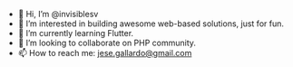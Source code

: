 - 👋 Hi, I’m @invisiblesv
- 👀 I’m interested in building awesome web-based solutions, just for fun.
- 🌱 I’m currently learning Flutter.
- 💞️ I’m looking to collaborate on PHP community.
- 📫 How to reach me: jese.gallardo@gmail.com

<!---
invisiblesv/invisiblesv is a ✨ special ✨ repository because its `README.md` (this file) appears on your GitHub profile.
You can click the Preview link to take a look at your changes.
--->
